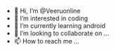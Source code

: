 - 👋 Hi, I’m @Veeruonline
- 👀 I’m interested in coding
- 🌱 I’m currently learning android
- 💞️ I’m looking to collaborate on ...
- 📫 How to reach me ...

<!---
Veeruonline/Veeruonline is a ✨ special ✨ repository because its `README.md` (this file) appears on your GitHub profile.
You can click the Preview link to take a look at your changes.
--->
